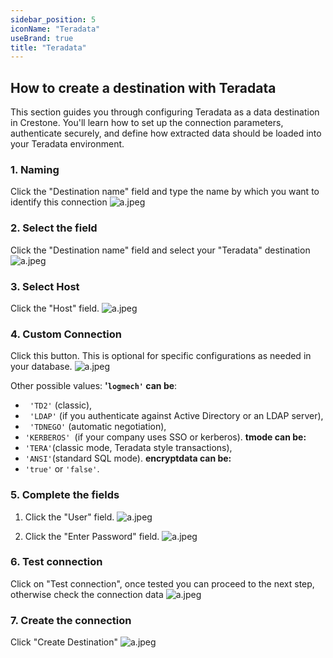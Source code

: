 ```yaml
---
sidebar_position: 5
iconName: "Teradata"
useBrand: true
title: "Teradata"
---
```

## How to create a destination with Teradata
This section guides you through configuring Teradata as a data destination in Crestone.
You'll learn how to set up the connection parameters, authenticate securely, and define how extracted data should be loaded into your Teradata environment.



###  1. Naming
Click the "Destination name" field and type the name by which you want to identify this connection
![a.jpeg](/img/Conections/teradata/d.jpeg)

### 2. Select the field
Click the "Destination name" field and select your "Teradata" destination
![a.jpeg](/img/Conections/teradata/e.jpeg)

### 3. Select Host
Click the "Host" field.
![a.jpeg](/img/Conections/teradata/f.jpeg)

### 4. Custom Connection
Click this button. This is optional for specific configurations as needed in your database.
![a.jpeg](/img/Conections/teradata/g.jpeg)

Other possible values:
  **'`logmech'` can be**:
   - ` 'TD2'` (classic),
   - ` 'LDAP'` (if you authenticate against Active Directory or an LDAP server),
   - ` 'TDNEGO'` (automatic negotiation),
   - `'KERBEROS' `(if your company uses SSO or kerberos).
  **tmode can be:**
   - ` 'TERA' `(classic mode, Teradata style transactions),
   - ` 'ANSI' `(standard SQL mode).
  **encryptdata can be:**
   - `'true'` or `'false'`.
   
 
### 5. Complete the fields
 1. Click the "User" field.
 ![a.jpeg](/img/Conections/teradata/h.jpeg)
 
 2. Click the "Enter Password" field.
 ![a.jpeg](/img/Conections/teradata/i.jpeg)
 

### 6. Test connection
Click on "Test connection", once tested you can proceed to the next step, otherwise check the connection data
![a.jpeg](/img/Conections/teradata/j.jpeg)

### 7. Create the connection
Click "Create Destination"
![a.jpeg](/img/Conections/teradata/k.jpeg)
